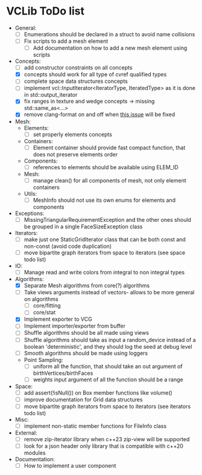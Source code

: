 # VCLib ToDo list

- General:
  - [ ] Enumerations should be declared in a struct to avoid name collisions
  - [ ] Fix scripts to add a mesh element
    - [ ] Add documentation on how to add a new mesh element using scripts
- Concepts:
  - [ ] add constructor constraints on all concepts
  - [x] concepts should work for all type of cvref qualified types
  - [ ] complete space data structures concepts
  - [ ] implement vcl::InputIterator<IteratorType, IteratedType> as it is done in std::output_iterator
  - [x] fix ranges in texture and wedge concepts -> missing std::same_as<...>
  - [x] remove clang-format on and off when [this issue](https://github.com/llvm/llvm-project/issues/59412) will be fixed
- Mesh:
  - Elements:
    - [ ] set properly elements concepts
  - Containers:
    - [ ] Element container should provide fast compact function, that does not preserve elements order
  - Components:
    - [ ] references to elements should be available using ELEM_ID
  - Mesh:
    - [ ] manage clean() for all components of mesh, not only element containers
  - Utils:
    - [ ] MeshInfo should not use its own enums for elements and components
- Exceptions:
  - [ ] MissingTriangularRequirementException and the other ones should be grouped in a single FaceSizeException class
- Iterators:
  - [ ] make just one StaticGridIterator class that can be both const and non-const (avoid code duplication)
  - [ ] move bipartite graph iterators from space to iterators (see space todo list)
- IO:
  - [ ] Manage read and write colors from integral to non integral types
- Algorithms:
  - [x] Separate Mesh algorithms from core(?) algorithms
  - [ ] Take views arguments instead of vectors- allows to be more general on algorithms
    - [ ] core/fitting
    - [ ] core/stat
  - [x] Implement exporter to VCG
  - [ ] Implement importer/exporter from buffer
  - [ ] Shuffle algorithms should be all made using views
  - [ ] Shuffle algorithms should take as input a random_device instead of a boolean 'deterministic', and they should log the seed at debug level
  - [ ] Smooth algorithms should be made using loggers
  - Point Sampling:
    - [ ] uniform all the function, that should take an out argument of birthVertices/birthFaces
    - [ ] weights input argument of all the function should be a range
- Space:
  - [ ] add assert(!isNull()) on Box member functions like volume()
  - [ ] improve documentation for Grid data structures
  - [ ] move bipartite graph iterators from space to iterators (see iterators todo list)
- Misc:
  - [ ] implement non-static member functions for FileInfo class
- External:
  - [ ] remove zip-iterator library when c++23 zip-view will be supported
  - [ ] look for a json header only library that is compatible with c++20 modules
- Documentation:
  - [ ] How to implement a user component
